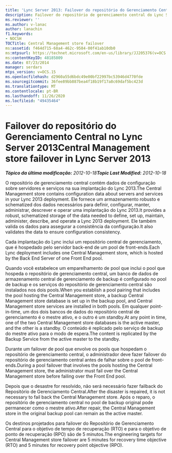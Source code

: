 ```yaml
---
title: 'Lync Server 2013: Failover do repositório do Gerenciamento Central'
description: Failover do repositório de gerenciamento central do Lync Server 2013.
ms.reviewer: ''
ms.author: v-lanac
author: lanachin
f1.keywords:
- NOCSH
TOCTitle: Central Management store failover
ms:assetid: f464d715-68a4-462c-9584-00f41ab10db0
ms:mtpsurl: https://technet.microsoft.com/en-us/library/JJ205376(v=OCS.15)
ms:contentKeyID: 48185809
ms.date: 07/23/2014
manager: serdars
mtps_version: v=OCS.15
ms.openlocfilehash: d2960a55d6bdc49e00bf22997bc53946d4770fde
ms.sourcegitcommit: 36fee89bb887bea4f18b19f17a8c69daf5bc423d
ms.translationtype: MT
ms.contentlocale: pt-BR
ms.lasthandoff: 11/26/2020
ms.locfileid: "49435464"
---
```

# <a name="central-management-store-failover-in-lync-server-2013"></a><span data-ttu-id="7dcf2-103">Failover do repositório do Gerenciamento Central no Lync Server 2013</span><span class="sxs-lookup"><span data-stu-id="7dcf2-103">Central Management store failover in Lync Server 2013</span></span>

<div data-xmlns="http://www.w3.org/1999/xhtml">

<div class="topic" data-xmlns="http://www.w3.org/1999/xhtml" data-msxsl="urn:schemas-microsoft-com:xslt" data-cs="https://msdn.microsoft.com/">

<div data-asp="https://msdn2.microsoft.com/asp">



</div>

<div id="mainSection">

<div id="mainBody"><span data-ttu-id="7dcf2-104">

<span> </span></span><span class="sxs-lookup"><span data-stu-id="7dcf2-104">

<span> </span></span></span>

<span data-ttu-id="7dcf2-105">_**Tópico da última modificação:** 2012-10-18_</span><span class="sxs-lookup"><span data-stu-id="7dcf2-105">_**Topic Last Modified:** 2012-10-18_</span></span>

<span data-ttu-id="7dcf2-106">O repositório de gerenciamento central contém dados de configuração sobre servidores e serviços na sua implantação do Lync 2013.</span><span class="sxs-lookup"><span data-stu-id="7dcf2-106">The Central Management store contains configuration data about servers and services in your Lync 2013 deployment.</span></span> <span data-ttu-id="7dcf2-107">Ele fornece um armazenamento robusto e schematized dos dados necessários para definir, configurar, manter, administrar, descrever e operar uma implantação do Lync 2013.</span><span class="sxs-lookup"><span data-stu-id="7dcf2-107">It provides a robust, schematized storage of the data needed to define, set up, maintain, administer, describe, and operate a Lync 2013 deployment.</span></span> <span data-ttu-id="7dcf2-108">Ele também valida os dados para assegurar a consistência da configuração.</span><span class="sxs-lookup"><span data-stu-id="7dcf2-108">It also validates the data to ensure configuration consistency.</span></span>

<span data-ttu-id="7dcf2-109">Cada implantação do Lync inclui um repositório central de gerenciamento, que é hospedado pelo servidor back-end de um pool de front-ends.</span><span class="sxs-lookup"><span data-stu-id="7dcf2-109">Each Lync deployment includes one Central Management store, which is hosted by the Back End Server of one Front End pool.</span></span>

<span data-ttu-id="7dcf2-110">Quando você estabelece um emparelhamento de pool que inclui o pool que hospeda o repositório de gerenciamento central, um banco de dados de armazenamento central de gerenciamento de backup é configurado no pool de backup e os serviços do repositório de gerenciamento central são instalados nos dois pools.</span><span class="sxs-lookup"><span data-stu-id="7dcf2-110">When you establish a pool pairing that includes the pool hosting the Central Management store, a backup Central Management store database is set up in the backup pool, and Central Management store services are installed in both pools.</span></span> <span data-ttu-id="7dcf2-111">Em qualquer point-in-time, um dos dois bancos de dados do repositório central de gerenciamento é o mestre ativo, e o outro é um standby.</span><span class="sxs-lookup"><span data-stu-id="7dcf2-111">At any point in time, one of the two Central Management store databases is the active master, and the other is a standby.</span></span> <span data-ttu-id="7dcf2-112">O conteúdo é replicado pelo serviço de backup do mestre ativo para o modo de espera.</span><span class="sxs-lookup"><span data-stu-id="7dcf2-112">The content is replicated by the Backup Service from the active master to the standby.</span></span>

<span data-ttu-id="7dcf2-113">Durante um failover de pool que envolve os pools que hospedam o repositório de gerenciamento central, o administrador deve fazer failover do repositório de gerenciamento central antes de falhar sobre o pool de front-ends.</span><span class="sxs-lookup"><span data-stu-id="7dcf2-113">During a pool failover that involves the pools hosting the Central Management store, the administrator must fail over the Central Management store before failing over the Front End pool.</span></span>

<span data-ttu-id="7dcf2-114">Depois que o desastre for resolvido, não será necessário fazer failback do Repositório de Gerenciamento Central.</span><span class="sxs-lookup"><span data-stu-id="7dcf2-114">After the disaster is repaired, it is not necessary to fail back the Central Management store.</span></span> <span data-ttu-id="7dcf2-115">Após o reparo, o repositório de gerenciamento central no pool de backup original pode permanecer como o mestre ativo.</span><span class="sxs-lookup"><span data-stu-id="7dcf2-115">After repair, the Central Management store in the original backup pool can remain as the active master.</span></span>

<span data-ttu-id="7dcf2-116">Os destinos projetados para failover do Repositório de Gerenciamento Central para o objetivo de tempo de recuperação (RTO) e para o objetivo de ponto de recuperação (RPO) são de 5 minutos.</span><span class="sxs-lookup"><span data-stu-id="7dcf2-116">The engineering targets for Central Management store failover are 5 minutes for recovery time objective (RTO) and 5 minutes for recovery point objective (RPO).</span></span>

<span data-ttu-id="7dcf2-117"></div>

<span> </span>

</div>

</div>

</span><span class="sxs-lookup"><span data-stu-id="7dcf2-117"></div>

<span> </span>

</div>

</div>

</span></span></div>

